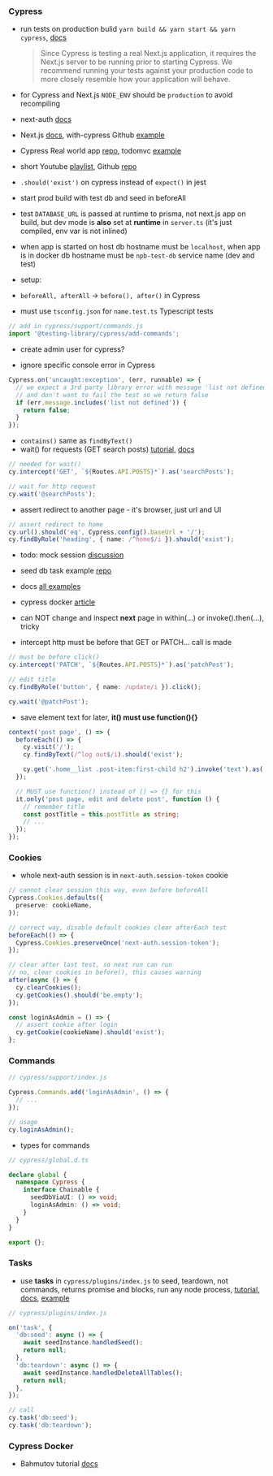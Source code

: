### Cypress

- run tests on production bulid `yarn build && yarn start && yarn cypress`, [docs](https://nextjs.org/docs/testing#running-your-cypress-tests)

  > Since Cypress is testing a real Next.js application, it requires the Next.js server to be running
  > prior to starting Cypress. We recommend running your tests against your production code to more
  > closely resemble how your application will behave.

- for Cypress and Next.js `NODE_ENV` should be `production` to avoid recompiling
- next-auth [docs](https://next-auth.js.org/tutorials/testing-with-cypress)
- Next.js [docs](https://nextjs.org/docs/testing), with-cypress Github [example](https://github.dev/vercel/next.js/tree/canary/examples/with-cypress)
- Cypress Real world app [repo](https://github.com/cypress-io/cypress-realworld-app), todomvc [example](https://github.com/cypress-io/todomvc)
- short Youtube [playlist](https://www.youtube.com/playlist?list=PLYuQF7T02SRwiJe7iS9WfsbQcO-fmmorN), Github [repo](https://github.com/Scrump31/Client-Manager/tree/cypress)
- `.should('exist')` on cypress instead of `expect()` in jest
- start prod build with test db and seed in beforeAll
- test `DATABASE_URL` is passed at runtime to prisma, not next.js app on build, but dev mode is **also** set at **runtime** in `server.ts` (it's just compiled, env var is not inlined)
- when app is started on host db hostname must be `localhost`, when app is in docker db hostname must be `npb-test-db` service name (dev and test)
- setup:
- `beforeAll, afterAll` -> `before(), after()` in Cypress
- must use `tsconfig.json` for `name.test.ts` Typescript tests

```ts
// add in cypress/support/commands.js
import '@testing-library/cypress/add-commands';
```

- create admin user for cypress?

- ignore specific console error in Cypress

```ts
Cypress.on('uncaught:exception', (err, runnable) => {
  // we expect a 3rd party library error with message 'list not defined'
  // and don't want to fail the test so we return false
  if (err.message.includes('list not defined')) {
    return false;
  }
});
```

- `contains()` same as `findByText()`
- wait() for requests (GET search posts) [tutorial](https://www.cypress.io/blog/2019/12/23/asserting-network-calls-from-cypress-tests/), [docs](https://docs.cypress.io/api/commands/wait#Aliases)

```ts
// needed for wait()
cy.intercept('GET', `${Routes.API.POSTS}*`).as('searchPosts');

// wait for http request
cy.wait('@searchPosts');
```

- assert redirect to another page - it's browser, just url and UI

```ts
// assert redirect to home
cy.url().should('eq', Cypress.config().baseUrl + '/');
cy.findByRole('heading', { name: /^home$/i }).should('exist');
```

- todo: mock session [discussion](https://github.com/nextauthjs/next-auth/discussions/2053)
- seed db task example [repo](https://github.com/cypress-io/cypress-example-recipes/tree/master/examples/server-communication__seeding-database-in-node)
- docs [all examples](https://docs.cypress.io/examples/examples/recipes#Server-Communication)
- cypress docker [article](https://www.cypress.io/blog/2019/05/02/run-cypress-with-a-single-docker-command/)
- can NOT change and inspect **next** page in within(...) or invoke().then(...), tricky

- intercept http must be before that GET or PATCH... call is made

```ts
// must be before click()
cy.intercept('PATCH', `${Routes.API.POSTS}*`).as('patchPost');

// edit title
cy.findByRole('button', { name: /update/i }).click();

cy.wait('@patchPost');
```

- save element text for later, **it() must use function(){}**

```ts
context('post page', () => {
  beforeEach(() => {
    cy.visit('/');
    cy.findByText(/^log out$/i).should('exist');

    cy.get('.home__list .post-item:first-child h2').invoke('text').as('postTitle');
  });

  // MUST use function() instead of () => {} for this
  it.only('post page, edit and delete post', function () {
    // remember title
    const postTitle = this.postTitle as string;
    // ...
  });
});
```

### Cookies

- whole next-auth session is in `next-auth.session-token` cookie

```ts
// cannot clear session this way, even before beforeAll
Cypress.Cookies.defaults({
  preserve: cookieName,
});
```

```ts
// correct way, disable default cookies clear afterEach test
beforeEach(() => {
  Cypress.Cookies.preserveOnce('next-auth.session-token');
});

// clear after last test, so next run can run
// no, clear cookies in before(), this causes warning
after(async () => {
  cy.clearCookies();
  cy.getCookies().should('be.empty');
});

const loginAsAdmin = () => {
  // assert cookie after login
  cy.getCookie(cookieName).should('exist');
};
```

### Commands

```ts
// cypress/support/index.js

Cypress.Commands.add('loginAsAdmin', () => {
  // ...
});

// usage
cy.loginAsAdmin();
```

- types for commands

```ts
// cypress/global.d.ts

declare global {
  namespace Cypress {
    interface Chainable {
      seedDbViaUI: () => void;
      loginAsAdmin: () => void;
    }
  }
}

export {};
```

### Tasks

- use **tasks** in `cypress/plugins/index.js` to seed, teardown, not commands, returns promise and blocks, run any node process, [tutorial](https://timdeschryver.dev/blog/reseed-your-database-with-cypress#modifying-the-timeout-time), [docs](https://docs.cypress.io/api/commands/task#Return-number-of-files-in-the-folder), [example](https://github.dev/yeungalan0/site-monorepo/blob/main/my_site/cypress/support/commands.ts)

```ts
// cypress/plugins/index.js

on('task', {
  'db:seed': async () => {
    await seedInstance.handledSeed();
    return null;
  },
  'db:teardown': async () => {
    await seedInstance.handledDeleteAllTables();
    return null;
  },
});

// call
cy.task('db:seed');
cy.task('db:teardown');
```

### Cypress Docker

- Bahmutov tutorial [docs](https://www.cypress.io/blog/2019/05/02/run-cypress-with-a-single-docker-command/#testing-site-on-host)
